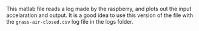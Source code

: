This matlab file reads a log made by the raspberry, and plots out the input accelaration and output.
It is a good idea to use this version of the file with the `grass-air-closed.csv` log file in the logs folder.